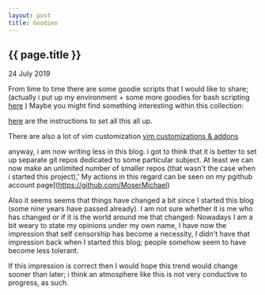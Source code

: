 ```yaml
---
layout: post
title: Goodies
---
```


{{ page.title }}
----------------

<p class="publish_date">
24 July 2019
</p>

From time to time there are some goodie scripts that I would like to share; 
(actually i put up my environment + some more goodies for bash scripting [here](https://github.com/MoserMichael/myenv) )
Maybe you might find something interesting within this collection:

[here](https://github.com/MoserMichael/myenv/blob/master/README.md) are the instructions to set all this all up.

There are also a lot of vim customization [vim customizations & addons](https://github.com/MoserMichael/myenv/blob/master/VIMENV.md)

anyway, i am now writing less in this blog. i got to think that it is better to set up separate git repos dedicated to some particular subject. 
At least we can now make an unlimited number of smaller repos (that wasn't the case when i started this project),'
My actions in this regard can be seen on my pgithub account page](https://github.com/MoserMichael) 

Also it seems seems that things have changed a bit since I started this blog (some nine years have passed already).
I am not sure whether it is me who has changed or if it is the world around me that changed: Nowadays I am a bit weary to state my opinions under my own name, I have now the impression that self censorship has become a necessity, I didn't have that impression back when I started this blog; people somehow seem to have become less tolerant.

If this impression is correct then I would hope this trend would change sooner than later; i think an atmosphere like this is not very conductive to progress, as such.

